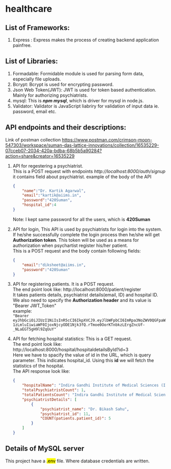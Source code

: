 # healthcare

## List of Frameworks:

1. Express : Express makes the process of creating backend application painfree.

## List of Libraries:

1. Formadable: Formidable module is used for parsing form data, especially file uploads.
2. Bcrypt: Bcrypt is used for encrypting password.
3. Json Web Token(JWT): JWT is used for token based authentication. Mainly for authorizing psychiatrists.
4. mysql: This is _**npm mysql**_, which is driver for mysql in node.js.
5. Validator: Validator is JavaScript liabriry for validation of input data ie. password, email etc.

## API endpoints and their descriptions:
Link of postman collection https://www.postman.com/crimson-moon-547303/workspace/suman-das-lattice-innovations/collection/16535229-07cceb07-2034-420a-bdba-68b5b5a90284?action=share&creator=16535229
1. API for regestering a psychiatrist. <br> This is a POST request with endpoints _http://localhost:8000/auth/signup_ <br>
it contains field about psychiatrist.
example of the body of the API<br>
    ```json
    {
        "name":"Dr. Kartik Agarwal",
        "email":"kartik@aiims.in",
        "password":"420Suman",
        "hospital_id":4
    }
    ```
    Note: I kept same password for all the users, which is <b>420Suman</b><br>
2. API for login, This API is used by psychiatrists for login into the system. If he/she successfully complete the login process then he/she will get **Authorization token**. This token will be used as a means for authorization when psychartist register his/her patient.<br>
This is a POST request and the body contain following fields:
    ```json
    {
        "email":"diksheet@aiims.in",
        "password":"420Suman"
    }
    ```
3. API for registering patients.
It is a POST request.<br>
The end point look like: http://localhost:8000/patient/register<br>
It takes patients details, psychiatrist details(email, ID) and hospital ID.
We also need to specify the **Authorization header** and its value is "Bearer JWT_Token"<br>
example:<br>
`"Bearer eyJhbGciOiJIUzI1NiIsInR5cCI6IkpXVCJ9.eyJlbWFpbCI6ImRpa3NoZWV0QGFpaW1zLmluIiwiaWF0IjoxNjcyODE1Njk3fQ.rTmoe0OorKTnbkzLErgZncUf-_NLaEGT5gH9l9ZqUuY"`

4. API for fetching hospital statistics:
This is a GET request.<br>
The end point look like: http://localhost:8000/hospital/hospitaldetailsById?id=3<br>
Here we have to spacify the value of id in the URL, which is query parameter. This indicates hospital_id. Using this **id** we will fetch the statistics of the hospital.<br>
The API response look like:<br>
    ```json
    {
        "hospitalName": "Indira Gandhi Institute of Medical Sciences (IGIMS)",
        "totalPsychiatristCount": 1,
        "totalPatientsCount": "Indira Gandhi Institute of Medical Sciences (IGIMS)",
        "psychiatristDetails": [
            {
                "psychiatrist_name": "Dr. Bikash Sahu",
                "psychiatrist_id": 11,
                "COUNT(patients.patient_id)": 5
            }
        ]
    }
    ```
## Details of MySQL server
This project have a <mark>.env</mark> file. Where database credentials are written.

    

